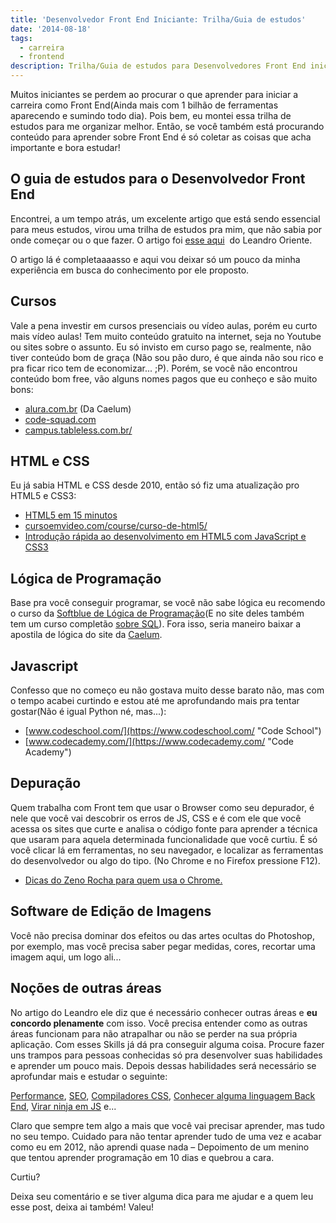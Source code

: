```yaml
---
title: 'Desenvolvedor Front End Iniciante: Trilha/Guia de estudos'
date: '2014-08-18'
tags:
  - carreira
  - frontend
description: Trilha/Guia de estudos para Desenvolvedores Front End iniciantes.
---
```


Muitos iniciantes se perdem ao procurar o que aprender para iniciar a carreira como Front End(Ainda mais com 1 bilhão de ferramentas aparecendo e sumindo todo dia). Pois bem, eu montei essa trilha de estudos para me organizar melhor. Então, se você também está procurando conteúdo para aprender sobre Front End é só coletar as coisas que acha importante e bora estudar!

## O guia de estudos para o Desenvolvedor Front End

Encontrei, a um tempo atrás, um excelente artigo que está sendo essencial para meus estudos, virou uma trilha de estudos pra mim, que não sabia por onde começar ou o que fazer. O artigo foi [esse aqui](https://leandrooriente.com/como-me-tornar-um-desenvolvedor-front-end/ "Como me tornar um Desenvolvedor Front End")  do Leandro Oriente.

O artigo lá é completaaaasso e aqui vou deixar só um pouco da minha experiência em busca do conhecimento por ele proposto.

## Cursos

Vale a pena investir em cursos presenciais ou vídeo aulas, porém eu curto mais vídeo aulas! Tem muito conteúdo gratuito na internet, seja no Youtube ou sites sobre o assunto. Eu só invisto em curso pago se, realmente, não tiver conteúdo bom de graça (Não sou pão duro, é que ainda não sou rico e pra ficar rico tem de economizar... ;P). Porém, se você não encontrou conteúdo bom free, vão alguns nomes pagos que eu conheço e são muito bons:

* [alura.com.br](https://alura.com.br "Alura") (Da Caelum)
* [code-squad.com](https://code-squad.com "Code Squad")
* [campus.tableless.com.br/](https://campus.tableless.com.br/ "Tableless")

## HTML e CSS

Eu já sabia HTML e CSS desde 2010, então só fiz uma atualização pro HTML5  e CSS3:

* [HTML5 em 15 minutos](https://design.blog.br/web-design/html5-em-15-minutos-2a-edicao "HTML5 em 15 minutos")
* [cursoemvideo.com/course/curso-de-html5/](https://cursoemvideo.com/course/curso-de-html5/ "Curso em Vídeo")
* [Introdução rápida ao desenvolvimento em HTML5 com JavaScript e CSS3](https://www.microsoftvirtualacademy.com/training-courses/90f7eb67-0c78-44b5-90b6-43bca793bb14 "Introdução rápida ao desenvolvimento em HTML5 com JavaScript e CSS3")



## Lógica de Programação

Base pra você conseguir programar, se você não sabe lógica eu recomendo o curso da [Softblue de Lógica de Programação](https://www.softblue.com.br/site/curso/id/6/CURSO+LOGICA_DE_PROGRAMACAO_BASICO_ON_LINE_LO06 "Lógica de Programação - Softblue")(E no site deles também tem um curso completão [sobre SQL](https://www.softblue.com.br/site/curso/id/3/CURSO+SQL_COMPLETO_BASICO_AO_AVANCADO_ON_LINE_BD03 "SQL - Softblue")). Fora isso, seria maneiro baixar a apostila de lógica do site da [Caelum](https://www.caelum.com.br "Caelum").

## Javascript

Confesso que no começo eu não gostava muito desse barato não, mas com o tempo acabei curtindo e estou até me aprofundando mais pra tentar gostar(Não é igual Python né, mas...):

* [www.codeschool.com/](https://www.codeschool.com/ "Code School")
* [www.codecademy.com/](https://www.codecademy.com/ "Code Academy")

## Depuração

Quem trabalha com Front tem que usar o Browser como seu depurador, é nele que você vai descobrir os erros de JS, CSS e é com ele que você acessa os sites que curte e analisa o código fonte para aprender a técnica que usaram para aquela determinada funcionalidade que você curtiu.
É só você clicar lá em ferramentas, no seu navegador, e localizar as ferramentas do desenvolvedor ou algo do tipo. (No Chrome e no Firefox pressione F12).

* [Dicas do Zeno Rocha para quem usa o Chrome.](https://www.youtube.com/playlist?list=PLOU2XLYxmsILUKyjDYUVYLeq7yyTxM_3d "Segredos do Chrome DevTools")

## Software de Edição de Imagens

Você não precisa dominar dos efeitos ou das artes ocultas do Photoshop, por exemplo, mas você precisa saber pegar medidas, cores, recortar uma imagem aqui, um logo ali...

## Noções de outras áreas

No artigo do Leandro ele diz que é necessário conhecer outras áreas e **eu concordo plenamente** com isso. Você precisa entender como as outras áreas funcionam para não atrapalhar ou não se perder na sua própria aplicação.
Com esses Skills já dá pra conseguir alguma coisa. Procure fazer uns trampos para pessoas conhecidas só pra desenvolver suas habilidades e aprender um pouco mais.
Depois dessas habilidades será necessário se aprofundar mais e estudar o seguinte:

[Performance](https://leandrooriente.com/como-me-tornar-um-desenvolvedor-front-end/#perfomance "Performance"), [SEO](https://leandrooriente.com/como-me-tornar-um-desenvolvedor-front-end/#seo "SEO"), [Compiladores CSS](https://leandrooriente.com/como-me-tornar-um-desenvolvedor-front-end/#oocss-e-pr-compiladores "Pré Compiladores"), [Conhecer alguma linguagem Back End](End%20https://leandrooriente.com/como-me-tornar-um-desenvolvedor-front-end/#conhecimento-regular-em-algumas-linguagemns-server-side "Linguagem Back End"), [Virar ninja em JS](https://leandrooriente.com/como-me-tornar-um-desenvolvedor-front-end/#magias-negras-em-javascript "Ninja em JS") e...

Claro que sempre tem algo a mais que você vai precisar aprender, mas tudo no seu tempo. Cuidado para não tentar aprender tudo de uma vez e acabar como eu em 2012, não aprendi quase nada – Depoimento de um menino que tentou aprender programação em 10 dias e quebrou a cara.

Curtiu?

Deixa seu comentário e se tiver alguma dica para me ajudar e a quem leu esse post, deixa ai também! Valeu!
